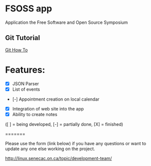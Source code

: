 FSOSS app
========

Application the Free Software and Open Source Symposium

<h2>Git Tutorial</h2>
<a href="http://www.githowto.com" target="_blank">Git How To</a>

Features:
=========
- [X] JSON Parser
- [X] List of events
- [-] Appointment creation on local calendar
- [X] Integration of web site into the app
- [X] Ability to create notes

([ ] = being developed, [-] = partially done, [X] = finished)

=======

Please use the form (link below) if you have any questions or want to update any one else working on the project.

http://linux.senecac.on.ca/topic/development-team/
